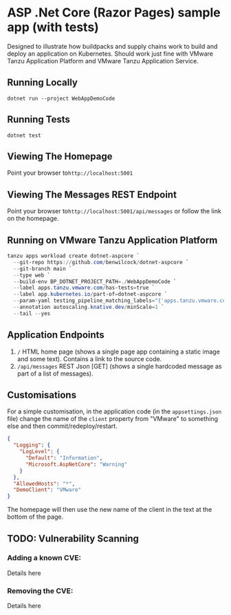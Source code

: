 # ASP .Net Core (Razor Pages) sample app (with tests)

Designed to illustrate how buildpacks and supply chains work to build and deploy an application on Kubernetes. Should work just fine with VMware Tanzu Application Platform and VMware Tanzu Application Service.

## Running Locally

`dotnet run --project WebAppDemoCode`

## Running Tests

`dotnet test`

## Viewing The Homepage

Point your browser to`http://localhost:5001`

## Viewing The Messages REST Endpoint

Point your browser to`http://localhost:5001/api/messages` or follow the link on the homepage.

## Running on VMware Tanzu Application Platform

```powershell
tanzu apps workload create dotnet-aspcore `
  --git-repo https://github.com/benwilcock/dotnet-aspcore `
  --git-branch main `
  --type web `
  --build-env BP_DOTNET_PROJECT_PATH=./WebAppDemoCode `
  --label apps.tanzu.vmware.com/has-tests=true `
  --label app.kubernetes.io/part-of=dotnet-aspcore `
  --param-yaml testing_pipeline_matching_labels="{'apps.tanzu.vmware.com/pipeline':'test', 'apps.tanzu.vmware.com/language':'dotnet'}" `
  --annotation autoscaling.knative.dev/minScale=1 `
  --tail --yes
```

## Application Endpoints

1. `/`  HTML home page (shows a single page app containing a static image and some text). Contains a link to the source code.
1. `/api/messages` REST Json [GET] (shows a single hardcoded message as part of a list of messages).

## Customisations

For a simple customisation, in the application code (in the `appsettings.json` file) change the name of the `client` property from "VMware" to something else and then commit/redeploy/restart.

```json
{
  "Logging": {
    "LogLevel": {
      "Default": "Information",
      "Microsoft.AspNetCore": "Warning"
    }
  },
  "AllowedHosts": "*",
  "DemoClient": "VMware"
}
```

The homepage will then use the new name of the client in the text at the bottom of the page.

## TODO: Vulnerability Scanning

### Adding a known CVE:

Details here

### Removing the CVE:

Details here
